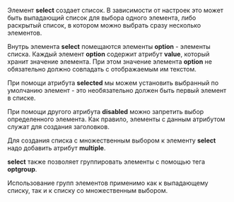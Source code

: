 Элемент **select** создает список. В зависимости от настроек это может быть выпадающий список для выбора одного элемента, либо раскрытый список, в котором можно выбрать сразу несколько элементов.

Внутрь элемента **select** помещаются элементы **option** - элементы списка. Каждый элемент **option** содержит атрибут **value**, который хранит значение элемента. При этом значение элемента **option** не обязательно должно совпадать с отображаемым им текстом.

При помощи атрибута **selected** мы можем установить выбранный по умолчанию элемент - это необязательно должен быть первый элемент в списке.

При помощи другого атрибута **disabled** можно запретить выбор определенного элемента. Как правило, элементы с данным атрибутом служат для создания заголовков.

Для создания списка с множественным выбором к элементу **select** надо добавить атрибут **multiple**.

**select** также позволяет группировать элементы с помощью тега **optgroup**.

Использование групп элементов применимо как к выпадающему списку, так и к списку со множественным выбором.